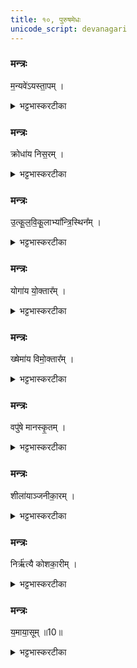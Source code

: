 ```yaml
---
title: १०, पुरुषमेधः  
unicode_script: devanagari
---
```


###  मन्त्रः
म॒न्यवे॑ऽयस्ता॒पम् ।

<details><summary>भट्टभास्करटीका</summary>

1मन्यवे क्रोधजन्मने दीप्तये अयस्तापं अयस्तापयितारम् ।
</details>

###  मन्त्रः
क्रोधा॑य निस॒रम् ।

<details><summary>भट्टभास्करटीका</summary>

क्रोधाय निसरं बद्धानां बहिर्निस्सारयितारम् । वधकारिणमेके । शोकायाभिसरं रथपुरस्सरम् ।
</details>

###  मन्त्रः
उ॒त्कू॒ल॒वि॒कू॒लाभ्या᳚न्त्रि॒स्थिन᳚म् ।

<details><summary>भट्टभास्करटीका</summary>

उत्कूलविकूलाभ्यां कांक्षितादधिकलाभः उत्कूलः, कांक्षितांशो विकूलः, ताभ्यां त्रिस्थिनं त्रिषु स्थितशरीरवन्तं विकलशरीरतया रथमारुह्यैव यो गच्छति ।
</details>

###  मन्त्रः
योगा॑य यो॒क्तार᳚म् ।

<details><summary>भट्टभास्करटीका</summary>

योगाय अलब्धलाभाय योक्तारं रथस्य ।
</details>

###  मन्त्रः

ख्षेमा॑य विमो॒क्तार᳚म् ।
<details><summary>भट्टभास्करटीका</summary>

क्षेमाय लब्धपालनाय विमोक्तारं रथस्यैव ।
</details>

###  मन्त्रः
वपु॑षे मानस्कृ॒तम् ।

<details><summary>भट्टभास्करटीका</summary>

वपुषे रूपकान्त्यै मानस्कृतं केशरचनाकारिणं; चर्मकारिणमेके । स्वार्थिकोऽण् ।
</details>

###  मन्त्रः
शीला॑याञ्जनीका॒रम् ।

<details><summary>भट्टभास्करटीका</summary>

शीलाय स्वभावाय अञ्जनीकारं अक्ष्णोरञ्जयितारं, तेन हि अक्ष्णोस्स्वभावलाभः । ल्युटि छान्दस ईकारः । च्वा वा ईकारः । शलाका वा अञ्जनी ।
</details>

###  मन्त्रः
निर्ऋ॑त्यै कोशका॒रीम् ।

<details><summary>भट्टभास्करटीका</summary>

निर्ऋत्यै पापदेवतायै कोशकारीं ताम्रलोहध्मात्रीं स्त्रियम्।
</details>

###  मन्त्रः
य॒माया॒सूम् ॥10॥  


<details><summary>भट्टभास्करटीका</summary>

यमाय प्राणहारिणे असूं सूतिरहितां स्त्रियम् । क्विबन्तेन बहुव्रीहौ 'नञ् सुभ्याम्' इत्युत्तरपदान्तोदात्तत्वम् ॥

इति तृतीये चतुर्थे दशमोऽनुवाकः ॥  

</details>

